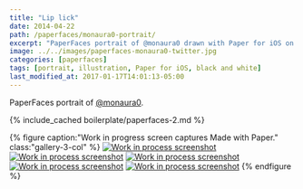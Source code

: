 ```yaml
---
title: "Lip lick"
date: 2014-04-22
path: /paperfaces/monaura0-portrait/
excerpt: "PaperFaces portrait of @monaura0 drawn with Paper for iOS on an iPad."
image: ../../images/paperfaces-monaura0-twitter.jpg
categories: [paperfaces]
tags: [portrait, illustration, Paper for iOS, black and white]
last_modified_at: 2017-01-17T14:01:13-05:00
---
```


PaperFaces portrait of [@monaura0](https://twitter.com/monaura0).

{% include_cached boilerplate/paperfaces-2.md %}

{% figure caption:"Work in progress screen captures Made with Paper." class:"gallery-3-col" %}
[![Work in process screenshot](../../images/paperfaces-monaura0-process-1-600.jpg)](../../images/paperfaces-monaura0-process-1-lg.jpg)
[![Work in process screenshot](../../images/paperfaces-monaura0-process-2-600.jpg)](../../images/paperfaces-monaura0-process-2-lg.jpg)
[![Work in process screenshot](../../images/paperfaces-monaura0-process-3-600.jpg)](../../images/paperfaces-monaura0-process-3-lg.jpg)
[![Work in process screenshot](../../images/paperfaces-monaura0-process-4-600.jpg)](../../images/paperfaces-monaura0-process-4-lg.jpg)
[![Work in process screenshot](../../images/paperfaces-monaura0-process-5-600.jpg)](../../images/paperfaces-monaura0-process-5-lg.jpg)
{% endfigure %}
